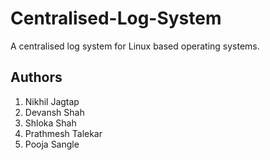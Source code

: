 # Centralised-Log-System
A centralised log system for Linux based operating systems.  
## Authors  
1. Nikhil Jagtap  
2. Devansh Shah  
3. Shloka Shah  
4. Prathmesh Talekar  
5. Pooja Sangle  
